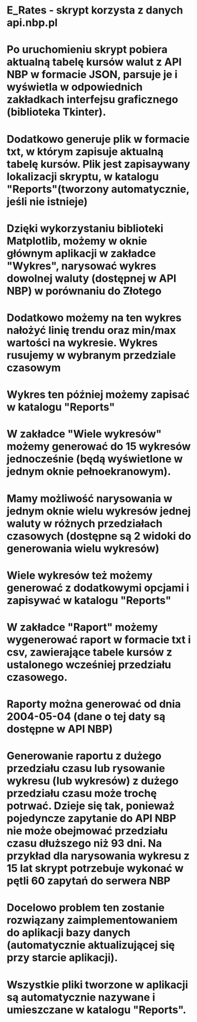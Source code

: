 # E_Rates - skrypt korzysta z danych api.nbp.pl
# Po uruchomieniu skrypt pobiera aktualną tabelę kursów walut z API NBP w formacie JSON, parsuje je i wyświetla w odpowiednich zakładkach interfejsu graficznego (biblioteka Tkinter). 
# Dodatkowo generuje plik w formacie txt, w którym zapisuje aktualną tabelę kursów. Plik jest zapisaywany lokalizacji skryptu, w katalogu "Reports"(tworzony automatycznie, jeśli nie istnieje)
# Dzięki wykorzystaniu biblioteki Matplotlib, możemy w oknie głównym aplikacji w zakładce "Wykres", narysować wykres dowolnej waluty (dostępnej w API NBP) w porównaniu do Złotego
# Dodatkowo możemy na ten wykres nałożyć linię trendu oraz min/max wartości na wykresie. Wykres rusujemy w wybranym przedziale czasowym
# Wykres ten później możemy zapisać w katalogu "Reports"
# W zakładce "Wiele wykresów" możemy generować do 15 wykresów jednocześnie (będą wyświetlone w jednym oknie pełnoekranowym). 
# Mamy możliwość narysowania w jednym oknie wielu wykresów jednej waluty w różnych przedziałach czasowych (dostępne są 2 widoki do generowania wielu wykresów)
# Wiele wykresów też możemy generować z dodatkowymi opcjami i zapisywać w katalogu "Reports"
# W zakładce "Raport" możemy wygenerować raport w formacie txt i csv, zawierające tabele kursów z ustalonego wcześniej przedziału czasowego.
# Raporty można generować od dnia 2004-05-04 (dane o tej daty są dostępne w API NBP)
# Generowanie raportu z dużego przedziału czasu lub rysowanie wykresu (lub wykresów) z dużego przedziału czasu może trochę potrwać. Dzieje się tak, ponieważ pojedyncze zapytanie do API NBP nie może obejmować przedziału czasu dłuższego niż 93 dni. Na przykład dla narysowania wykresu z 15 lat skrypt potrzebuje wykonać w pętli 60 zapytań do serwera NBP
# Docelowo problem ten zostanie rozwiązany zaimplementowaniem do aplikacji bazy danych (automatycznie aktualizującej się przy starcie aplikacji).
# Wszystkie pliki tworzone w aplikacji są automatycznie nazywane i umieszczane w katalogu "Reports".
